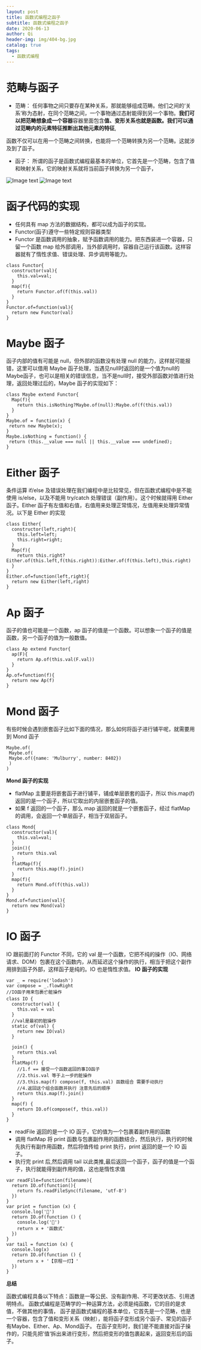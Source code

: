 ```yaml
---
layout: post
title: 函数式编程之函子
subtitle: 函数式编程之函子
date: 2020-06-13
author: Qi
header-img: img/404-bg.jpg
catalog: true
tags:
  - 函数式编程
--- 
```


# 范畴与函子

- 范畴：
  任何事物之间只要存在某种关系，那就能够组成范畴。他们之间的‘关系’称为态射，在同个范畴之间，一个事物通过态射能得到另一个事物。**我们可以把范畴想象成一个容器**容器里面包含**值、变形关系也就是函数。我们可以通过范畴内的元素特征推断出其他元素的特征**,

函数不仅可以在用一个范畴之间转换，也能将一个范畴转换为另一个范畴。这就涉及到了函子。

- 函子：
  所谓的函子是函数式编程最基本的单位，它首先是一个范畴，包含了值和映射关系，它的映射关系就将当前函子转换为另一个函子，

![Image text](/img/WechatIMG24.png)
![Image text](/img/WechatIMG25.png)

# 函子代码的实现

- 任何具有 map 方法的数据结构，都可以成为函子的实现。
- Functor(函子)遵守一些特定规则容器类型
- Functor 是函数调用的抽象，赋予函数调用的能力。把东西装进一个容器，只留一个函数 map 给外部调用，当外部调用时，容器自己运行该函数。这样容器就有了惰性求值、错误处理、异步调用等能力。

```
class Functor{
  constructor(val){
    this.val=val;
  }
  map(f){
    return Functor.of(f(this.val))
  }
}
Functor.of=function(val){
  return new Functor(val)
}
```

# Maybe 函子

函子内部的值有可能是 null，但外部的函数没有处理 null 的能力，这样就可能报错，这里可以借用 Maybe 函子处理，当遇见null时返回的是一个值为null的Maybe函子，也可以是相关的错误信息，当不是null时，接受外部函数对值进行处理，返回处理过后的，Maybe 函子的实现如下：

```
class Maybe extend Functor{
  Map(f){
    return this.isNothing?Maybe.of(null):Maybe.of(f(this.val))
  }
}
Maybe.of = function(x) {
 return new Maybe(x);
}
Maybe.isNothing = function() {
 return (this.__value === null || this.__value === undefined);
}
```

# Either 函子

条件运算 if/else 及错误处理在我们编程中是比较常见，但在函数式编程中是不能使用 is/else，以及不能用 try/catch 处理错误（副作用）。这个时候就得用 Either 函子。Either 函子有左值和右值，右值用来处理正常情况，左值用来处理异常情况。以下是 Either 的实现

```
class Either{
  constructor(left,right){
    this.left=left;
    this.right=right;
  }
  Map(f){
    return this.right?Either.of(this.left,f(this.right)):Either.of(f(this.left),this.right)
  }
}
Either.of=function(left,right){
  return new Either(left,right)
}
```

# Ap 函子

函子的值也可能是一个函数，ap 函子的值是一个函数。可以想象一个函子的值是函数，另一个函子的值为一般数值。

```
class Ap extend Functor{
  ap(F){
    return Ap.of(this.val(F.val))
  }
}
Ap.of=function(f){
  return new Ap(f)
}
```

# Mond 函子

有些时候会遇到嵌套函子比如下面的情况，那么如何将函子进行铺平呢，就需要用到 Mond 函子

```
Maybe.of(
 Maybe.of(
 Maybe.of({name: 'Mulburry', number: 8402})
 )
)
```

**Mond 函子的实现**

- flatMap 主要是将嵌套函子进行铺平，铺成单层嵌套的函子，所以 this.map(f)返回的是一个函子，所以它取出的内层嵌套函子的值。
- 如果 f 返回的一个函子，那么 map 返回的就是一个嵌套函子，经过 flatMap 的调用，会返回一个单层函子，相当于双层函子。

```
class Mond{
  constructor(val){
    this.val=val;
  }
  join(){
    return this.val
  }
  flatMap(f){
    return this.map(f).join()
  }
  map(f){
    return Mond.of(f(this.val))
  }
}
Mond.of=function(val){
  return new Mond(val)
}
```

# IO 函子

IO 跟前面打的 Functor 不同，它的 val 是一个函数，它把不纯的操作（IO、网络请求、DOM）包裹在这个函数内，从而延迟这个操作的执行，相当于把这个副作用排到函子外部，这样函子是纯的。IO 也是惰性求值。
**IO 函子的实现**

```
var _ = require('lodash')
var compose = _.flowRight
//IO函子用来包裹📦脏操作
class IO {
  constructor(val) {
    this.val = val
  }
  //val是最初的脏操作
  static of(val) {
    return new IO(val)
  }

  join() {
    return this.val
  }
  flatMap(f) {
    //1.f == 接受一个函数返回的事IO函子
    //2.this.val 等于上一步的脏操作
    //3.this.map(f) compose(f, this.val) 函数组合 需要手动执行
    //4.返回这个组合函数并执行 注意先后的顺序
    return this.map(f).join()
  }
  map(f) {
    return IO.of(compose(f, this.val))
  }
}
```

- readFile 返回的是一个 IO 函子，它的值为一个包裹着副作用的函数
- 调用 flatMap 将 print 函数与包裹副作用的函数结合，然后执行，执行的时候先执行有副作用函数，然后将值传给 print 执行，print 返回的是一个 IO 函子。
- 执行完 print 后,然后调用 tail 以此类推,最后返回一个函子，函子的值是一个函子，执行就能得到副作用的值，这也是惰性求值

```
var readFile=function(filename){
  return IO.of(function(){
    return fs.readFileSync(filename, 'utf-8')
  })
}
var print = function (x) {
  console.log('🍊')
  return IO.of(function () {
    console.log('🍎')
    return x + '函数式'
  })
}
var tail = function (x) {
  console.log(x)
  return IO.of(function () {
    return x + '【京程一灯】'
  })
}
```

**总结**

函数式编程具备以下特点：函数是一等公民、没有副作用、不可更改状态、引用透明特点。
函数式编程是范畴学的一种运算方法，必须是纯函数，它的目的是求值，不做其他的事情，
函子是函数式编程的基本单位，它首先是一个范畴，也是一个容器，包含了值和变形关系（映射），能将函子变形成另个函子、常见的函子有Maybe、Either、Ap、Mond函子。
在函子变形时，我们是不能直接对函子操作的，只能先把’值‘拆出来进行变形，然后把变形的值包裹起来，返回变形后的函子。